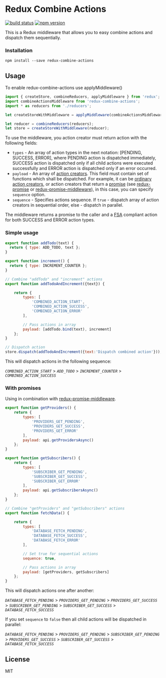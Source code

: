 # Redux Combine Actions

[![build status](https://img.shields.io/travis/itsmepetrov/redux-combine-actions/master.svg?style=flat-square)](https://travis-ci.org/itsmepetrov/redux-combine-actions)
[![npm version](https://img.shields.io/npm/v/redux-combine-actions.svg?style=flat-square)](https://www.npmjs.com/package/redux-combine-actions)

This is a Redux middleware that allows you to easy combine actions and dispatch them sequentially.

### Installation

```
npm install --save redux-combine-actions
```

## Usage

To enable redux-combine-actions use applyMiddleware()

```js
import { createStore, combineReducers, applyMiddleware } from 'redux';
import combineActionsMiddleware from 'redux-combine-actions';
import * as reducers from './reducers';

let createStoreWithMiddleware = applyMiddleware(combineActionsMiddleware)(createStore);

let reducer = combineReducers(reducers);
let store = createStoreWithMiddleware(reducer);
```

To use the middleware, you action creator must return action with the following fields:

- `types` - An array of action types in the next notation: [PENDING, SUCCESS, ERROR], where PENDING action is dispatched immediately, SUCCESS action is dispatched only if all child actions were executed successfully and ERROR action is dispatched  only if an error occurred.
- `payload` - An array of [action creators](http://gaearon.github.io/redux/docs/basics/Actions.html#action-creators). This field must contain set of functions which shall be dispatched. For example, it can be [ordinary action creators](#simple-usage), or action creators that return a [promise](#with-promises) (see [redux-promise](https://github.com/acdlite/redux-promise) or [redux-promise-middleware](https://github.com/pburtchaell/redux-promise-middleware)), in this case, you can specify `sequence` option. 
- `sequence` - Specifies actions sequence. If `true` - dispatch array of action creators in sequential order, else - dispatch in parallel.

The middleware returns a promise to the caller and a [FSA](https://github.com/acdlite/flux-standard-action) compliant action for both SUCCESS and ERROR action types.

### Simple usage
```js
export function addTodo(text) {
  return { type: ADD_TODO, text };
}

export function increment() {
  return { type: INCREMENT_COUNTER };
}

// Combine "addTodo" and "increment" actions
export function addTodoAndIncrement({text}) {

    return {
        types: [
            'COMBINED_ACTION_START',
            'COMBINED_ACTION_SUCCESS',
            'COMBINED_ACTION_ERROR'
        ],

        // Pass actions in array
        payload: [addTodo.bind(text), increment]
    };
}

// Dispatch action
store.dispatch(addTodoAndIncrement({text:'Dispatch combined action'}));
```

This will dispatch actions in the following sequence:

*`COMBINED_ACTION_START`* > *`ADD_TODO`* > *`INCREMENT_COUNTER`* > *`COMBINED_ACTION_SUCCESS`*

### With promises
Using in combination with [redux-promise-middleware](https://github.com/pburtchaell/redux-promise-middleware).
```js
export function getProviders() {
    return {
        types: [
            'PROVIDERS_GET_PENDING',
            'PROVIDERS_GET_SUCCESS',
            'PROVIDERS_GET_ERROR'
        ],
        payload: api.getProvidersAsync()
    };
}

export function getSubscribers() {
    return {
        types: [
            'SUBSCRIBER_GET_PENDING',
            'SUBSCRIBER_GET_SUCCESS',
            'SUBSCRIBER_GET_ERROR'
        ],
        payload: api.getSubscribersAsync()
    };
}

// Combine "getProviders" and "getSubscribers" actions
export function fetchData() {

    return {
        types: [
            'DATABASE_FETCH_PENDING',
            'DATABASE_FETCH_SUCCESS',
            'DATABASE_FETCH_ERROR'
        ],

        // Set true for sequential actions
        sequence: true,

        // Pass actions in array
        payload: [getProviders, getSubscribers]
    };
}
```

This will dispatch actions one after another:

*`DATABASE_FETCH_PENDING`* > *`PROVIDERS_GET_PENDING`* > *`PROVIDERS_GET_SUCCESS`* > *`SUBSCRIBER_GET_PENDING`* > *`SUBSCRIBER_GET_SUCCESS`* > *`DATABASE_FETCH_SUCCESS`*

If you set `sequence` to `false` then all child actions will be dispatched in parallel:

*`DATABASE_FETCH_PENDING`* > *`PROVIDERS_GET_PENDING`* > *`SUBSCRIBER_GET_PENDING`* > *`PROVIDERS_GET_SUCCESS`* > *`SUBSCRIBER_GET_SUCCESS`* > *`DATABASE_FETCH_SUCCESS`*

## License

MIT
